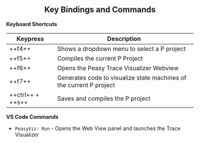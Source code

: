 <style>
  .md-typeset h1,
  .md-content__button {
    display: none;
  }
  .md-typeset__table {
    width: 100%;
  }
  .md-typeset__table thead, .md-typeset__table tbody {
    display: block;
  }
  .md-typeset__table tr {
    display: flex;
  }
  .md-typeset__table td:last-child, .md-typeset__table th:last-child {
    flex: 1;
  }
  .md-typeset__table td:first-child, .md-typeset__table th:first-child {
    width: clamp(131.48px, 25%, 12em);
  }
</style>

<div align="center">
  <h2>Key Bindings and Commands</h2>
</div>

**Keyboard Shortcuts**

| Keypress         | Description                                                         |
| ---------------- |---------------------------------------------------------------------|
| ++f4++           | Shows a dropdown menu to select a P project                         |
| ++f5++           | Compiles the current P Project                                      |
| ++f6++           | Opens the Peasy Trace Visualizer Webview                            |
| ++f7++           | Generates code to visualize state machines of the current P project |
| ++ctrl++ + ++s++ | Saves and compiles the P project                                    |

**VS Code Commands**

* `PeasyViz: Run` - Opens the Web View panel and launches the Trace Visualizer

